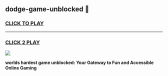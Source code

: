 
## dodge-game-unblocked 👋
<h3>
<a href="https://premium.freeplayer.one?title=dodge-game-unblocked&ref=14F">CLICK TO PLAY</a></h3>
<hr>

<h3>
<a href="https://premium.freeplayer.one?title=dodge-game-unblocked&ref=14F">CLICK 2 PLAY</a>
  
</h3>

<a href="https://premium.freeplayer.one?title=dodge-game-unblocked&ref=12F/"><img src="https://clearcache.store/games.png"></a>


**worlds hardest game unblocked: Your Gateway to Fun and Accessible Online Gaming**
